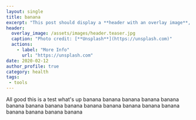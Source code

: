 ```yaml
---
layout: single
title: banana
excerpt: "This post should display a **header with an overlay image**, if the theme supports it."
header:
  overlay_image: /assets/images/header.teaser.jpg
  caption: "Photo credit: [**Unsplash**](https://unsplash.com)"
  actions:
    - label: "More Info"
      url: "https://unsplash.com"
date: 2020-02-12
author_profile: true
category: health
tags:
 - tools
---
```


All good
this is a test
what's up banana banana banana banana banana banana banana banana banana banana banana banana banana banana banana banana banana banana
